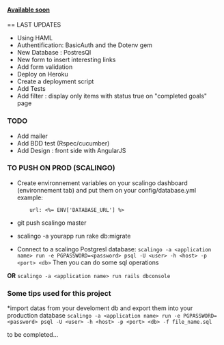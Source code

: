 #### [Available soon](https://filrouge.scalingo.io)

== LAST UPDATES

- Using HAML
- Authentification: BasicAuth and the Dotenv gem
- New Database : PostresQl
- New form to insert interesting links
- Add form validation
- Deploy on Heroku
- Create a deployment script
- Add Tests
- Add filter : display only items with status true on "completed goals" page

### TODO

- Add mailer
- Add BDD test (Rspec/cucumber)
- Add  Design : front side with AngularJS

### TO PUSH ON PROD (SCALINGO)

* Create environnement variables on your scalingo dashboard (environnement tab) and put them on your config/database.yml
	example:
	```production:
	  	url: <%= ENV['DATABASE_URL'] %>
	```
* git push scalingo master
* scalingo -a yourapp run rake db:migrate

* Connect to a scalingo Postgresl database:
```scalingo -a <application name> run -e PGPASSWORD=<password> psql -U <user> -h <host> -p <port> <db>```
Then you can do some sql operations

**OR**
```scalingo -a <application name> run rails dbconsole```

### Some tips used for this project
*import datas from your develoment db and export them into your production database
``` scalingo -a <application name> run -e PGPASSWORD=<password> psql -U <user> -h <host> -p <port> <db> -f file_name.sql ```

to be completed...
